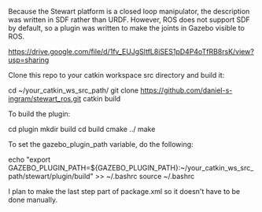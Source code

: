 Because the Stewart platform is a closed loop manipulator, the description was written in SDF rather than URDF. However, ROS does not support SDF by default, so a plugin was written to make the joints in Gazebo visible to ROS.


https://drive.google.com/file/d/1fv_EUJgSltfL8iSES1pD4P4oTfRB8rsK/view?usp=sharing


Clone this repo to your catkin workspace src directory and build it:


cd ~/your_catkin_ws_src_path/
git clone https://github.com/daniel-s-ingram/stewart_ros.git
catkin build


To build the plugin:


cd plugin
mkdir build
cd build
cmake ../
make


To set the gazebo_plugin_path variable, do the following:


echo "export GAZEBO_PLUGIN_PATH=${GAZEBO_PLUGIN_PATH}:~/your_catkin_ws_src_path/stewart/plugin/build" >> ~/.bashrc
source ~/.bashrc


I plan to make the last step part of package.xml so it doesn't have to be done manually.
